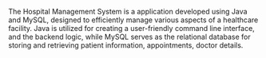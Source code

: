 The Hospital Management System is a application developed using Java and MySQL, designed to 
efficiently manage various aspects of a healthcare facility. Java is utilized for creating a user-friendly 
command line interface, and the backend logic, while MySQL serves as the relational database for storing 
and retrieving patient information, appointments, doctor details.  
